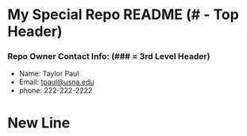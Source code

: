 # My Special Repo README (# - Top Header)

### Repo Owner Contact Info: (### = 3rd Level Header)

* Name: Taylor Paul
* Email: tpaul@usna.edu
* phone: 222-222-2222

# New Line
